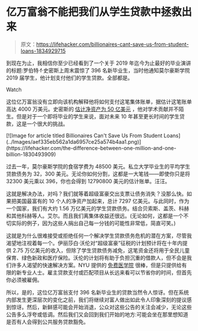 # 亿万富翁不能把我们从学生贷款中拯救出来

> 原文：<https://lifehacker.com/billionaires-cant-save-us-from-student-loans-1834929715>

到现在为止，我相信你至少已经看到了一个关于 2019 年迄今为止最好的毕业演讲的标题:罗伯特·f·史密斯上周末震惊了 396 名新毕业生，当时他通知莫尔豪斯学院 2019 届学生，他计划支付他们的学生贷款。全部都是。

Watch

这位亿万富翁没有立即向该机构解释他将如何支付这笔集体账单，据估计这笔账单高达 4000 万美元。史密斯的 [估计净资产为 50 亿美元](https://www.ajc.com/news/world/things-know-about-robert-smith-morehouse-donor-pay-off-class-2019-student-loans/ZydZS0fXzzeZNOUCU8RtON/) ，他对学术贡献并不陌生。但是对于一个即将毕业的学生来说，面对未来 10 年甚至更长时间的学生贷款，这是一个很大的挑战。

<aside data-commerce-source="inset" class="sc-16a0mhj-2 gAjHzr">[![Image for article titled Billionaires Can&#39;t Save Us From Student Loans](../Images/aef335eb562a1da6957ce25a574b4aa1.png)](https://lifehacker.com/the-difference-between-one-million-and-one-billion-1830493909)</aside>

过去一年，莫尔豪斯学院的食宿学费为 48500 美元。私立大学毕业生的平均学生贷款债务为 32，300 美元。无论你如何分割，这都是一大笔钱——即使你只是将 32300 美元乘以 396，你也会得到 12790800 美元的估计账单。汪汪。

这就是解决办法，对吗？我们就等着超级富豪交出支票让债务消失？没那么快。如果把美国最富有的 10 个人的净资产加起来，总计 7297 亿美元。与此同时，作为一个国家，我们有大约 1.56 万亿美元的学生贷款债务。结合贝索斯、盖茨、科赫和其他科赫等人。艾尔。而且我们离集体收益还很远。(无论如何，这都是一个不切实际的例子，因为这些人捐出自己每一分钱的可能性非常低，简直可笑。)

这就是为什么很难接受或拒绝任何一个解决学生贷款债务危机的潜在方案，尽管我渴望地注视着每一个。伊丽莎白·沃伦对“超级富豪”征税的计划预计将在十年内提供 2.75 万亿美元的收入，但除了学生贷款债务减免，这笔资金还将用于全民儿童保育、绿色新政和医疗保险。沃伦的计划将有助于负担沉重的借款人，但不会是我们许多人渴望的快速解决方案。NYU 提供的 [免费医学院](https://www.npr.org/2018/08/17/639467023/nyu-medical-school-says-it-will-offer-free-tuition-to-all-students) 很棒，但是只提供给有限的新专业人士。雇主贷款支付或匹配项目从长远来看可以节省你的时间，但首先你必须被雇佣。

所以，是的，这位亿万富翁支付 396 名新毕业生的贷款当然令人惊讶。但在系统内部发生更深层次的变化之前，我们将继续对富人做出如此令人印象深刻的提议感到惊讶。然后，新鲜感可能会开始消退，公众对这些公告的关注会减少，无论这些公告多么浮夸或低调。然后我们又会回到我们开始的地方:可能会坐在那里想知道是否有人会得到公共服务贷款豁免。